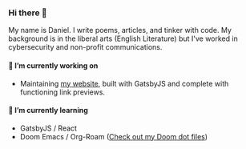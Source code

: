 ### Hi there 👋 

My name is Daniel. I write poems, articles, and tinker with code. My background is in the liberal arts (English Literature) but I've worked in cybersecurity and non-profit communications.

#### 🔭 I’m currently working on 
- Maintaining [my website](/dschapman/my-website), built with GatsbyJS and complete with functioning link previews.

#### 🌱 I’m currently learning 
- GatsbyJS / React
- Doom Emacs / Org-Roam ([Check out my Doom dot files](https://github.com/dschapman/.dot_files/tree/master/.doom.d))


<!--
**dschapman/dschapman** is a ✨ _special_ ✨ repository because its `README.md` (this file) appears on your GitHub profile.

Here are some ideas to get you started:

- 🔭 I’m currently working on ...
- 🌱 I’m currently learning ...
- 👯 I’m looking to collaborate on ...
- 🤔 I’m looking for help with ...
- 💬 Ask me about ...
- 📫 How to reach me: ...
- 😄 Pronouns: ...
- ⚡ Fun fact: ...
-->
